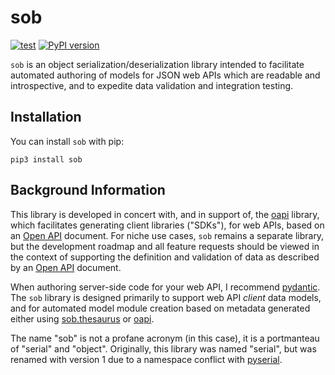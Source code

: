 # sob

[![test](https://github.com/enorganic/sob/actions/workflows/test.yml/badge.svg)](https://github.com/enorganic/sob/actions/workflows/test.yml)
[![PyPI version](https://badge.fury.io/py/sob.svg?icon=si%3Apython)](https://badge.fury.io/py/sob)

`sob` is an object serialization/deserialization library intended to facilitate
automated authoring of models for JSON web APIs which are readable and
introspective, and to expedite data validation and integration testing.

## Installation

You can install `sob` with pip:

```shell
pip3 install sob
```

## Background Information

This library is developed in concert with, and in support of, the
[oapi](https://enorganic.github.io/oapi/) library, which facilitates
generating client libraries ("SDKs"), for web APIs, based on an
[Open API](https://www.openapis.org/) document. For niche use cases,
`sob` remains a separate library, but the development roadmap and all feature
requests should be viewed in the context of supporting the definition and
validation of data as described by an [Open API](https://www.openapis.org/)
document.

When authoring server-side code for your web API, I recommend
[pydantic](https://docs.pydantic.dev/latest/). The `sob` library is designed
primarily to support web API *client* data models, and for automated model
module creation based on metadata generated either using
[sob.thesaurus](https://sob.enorganic.org/api/thesaurus) or
[oapi](https://oapi.enorganic.org/).

The name "sob" is not a profane acronym (in this case), it is a portmanteau
of "serial" and "object". Originally, this library was named "serial",
but was renamed with version 1 due to a namespace conflict with
[pyserial](https://pyserial.readthedocs.io/en/latest/).
